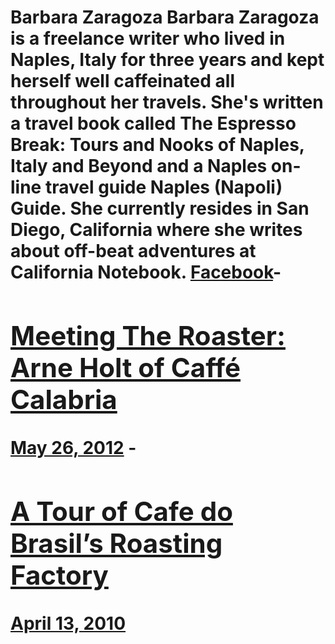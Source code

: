 # Barbara Zaragoza Barbara Zaragoza is a freelance writer who lived in Naples, Italy for three years and kept herself well caffeinated all throughout her travels. She's written a travel book called The Espresso Break: Tours and Nooks of Naples, Italy and Beyond and a Naples on-line travel guide Naples (Napoli) Guide. She currently resides in San Diego, California where she writes about off-beat adventures at California Notebook. [Facebook](https://www.facebook.com/barbarazzaragoza)- [<h2>Meeting The Roaster: Arne Holt of Caffé Calabria</h2>May 26, 2012](https://ineedcoffee.com/meeting-the-roaster-arne-holt-of-caffe-calabria/) - [<h2>A Tour of Cafe do Brasil’s Roasting Factory</h2>April 13, 2010](https://ineedcoffee.com/a-tour-of-cafe-do-brasils-roasting-factory/)